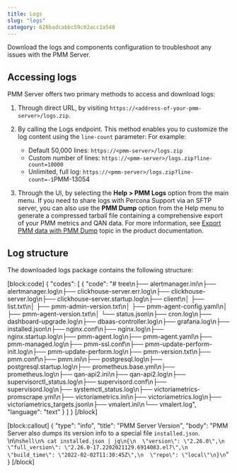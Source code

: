 ```yaml
---
title: Logs
slug: "logs"
category: 626badcabbc59c02acc1a540
---
```

Download the logs and components configuration to troubleshoot any issues with the PMM Server.

## Accessing logs

PMM Server offers two primary methods to access and download logs:

1. Through direct URL, by visiting `https://<address-of-your-pmm-server>/logs.zip`.
2. By calling the Logs endpoint. This method enables you to customize the log content using the `line-count` parameter: For example:

   - Default 50,000 lines: `https://<pmm-server>/logs.zip`
   - Custom number of lines: `https://<pmm-server>/logs.zip?line-count=10000`
   - Unlimited, full log: `https://<pmm-server>/logs.zip?line-count=-1`PMM-13054
3. Through the UI, by selecting the **Help > PMM Logs** option from the main menu.
  If you need to share logs with Percona Support via an SFTP server, you can also use the **PMM Dump** option from the Help menu to generate a compressed tarball file containing a comprehensive export of your PMM metrics and QAN data.
  For more information, see [Export PMM data with PMM Dump](https://docs.percona.com/percona-monitoring-and-management/how-to/PMM_dump.html) topic in the product documentation.

## Log structure

The downloaded logs package contains the following structure:

[block:code]
{
  "codes": [
    {
      "code": "# tree\n├── alertmanager.ini\n├── alertmanager.log\n├── clickhouse-server.err.log\n├── clickhouse-server.log\n├── clickhouse-server.startup.log\n├── client\n│   ├── list.txt\n│   ├── pmm-admin-version.txt\n│   ├── pmm-agent-config.yaml\n│   ├── pmm-agent-version.txt\n│   └── status.json\n├── cron.log\n├── dashboard-upgrade.log\n├── dbaas-controller.log\n├── grafana.log\n├── installed.json\n├── nginx.conf\n├── nginx.log\n├── nginx.startup.log\n├── pmm-agent.log\n├── pmm-agent.yaml\n├── pmm-managed.log\n├── pmm-ssl.conf\n├── pmm-update-perform-init.log\n├── pmm-update-perform.log\n├── pmm-version.txt\n├── pmm.conf\n├── pmm.ini\n├── postgresql.log\n├── postgresql.startup.log\n├── prometheus.base.yml\n├── prometheus.log\n├── qan-api2.ini\n├── qan-api2.log\n├── supervisorctl_status.log\n├── supervisord.conf\n├── supervisord.log\n├── systemctl_status.log\n├── victoriametrics-promscrape.yml\n├── victoriametrics.ini\n├── victoriametrics.log\n├── victoriametrics_targets.json\n├── vmalert.ini\n└── vmalert.log",
      "language": "text"
    }
  ]
}
[/block]

[block:callout]
{
  "type": "info",
  "title": "PMM Server Version",
  "body": "PMM Server also dumps its version info to a special file `installed.json`. \n\n```shell\n% cat installed.json | jq\n{\n  \"version\": \"2.26.0\",\n  \"full_version\": \"2.26.0-17.2202021129.6914083.el7\",\n  \"build_time\": \"2022-02-02T11:30:45Z\",\n  \"repo\": \"local\"\n}\n```"
}
[/block]
